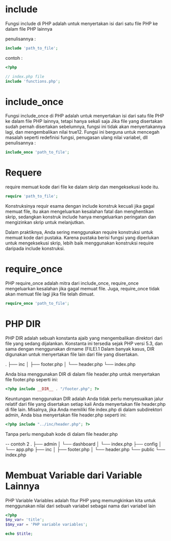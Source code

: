 # include
Fungsi include di PHP adalah untuk menyertakan isi dari satu file PHP ke dalam file PHP lainnya

penulisannya :
```php
include 'path_to_file';
```
contoh :
```php
<?php 

// index.php file
include 'functions.php';
```

# include_once
Fungsi include_once di PHP adalah untuk menyertakan isi dari satu file PHP ke dalam file PHP lainnya, tetapi hanya sekali saja
Jika file yang disertakan sudah pernah disertakan sebelumnya, fungsi ini tidak akan menyertakannya lagi, dan mengembalikan nilai true12. Fungsi ini berguna untuk mencegah masalah seperti redefinisi fungsi, penugasan ulang nilai variabel, dll
penulisannya :
```php
include_once 'path_to_file';
```

# Requere
require memuat kode dari file ke dalam skrip dan mengeksekusi kode itu.
```php
require 'path_to_file';
```
Konstruksinya requir esama dengan include konstruk kecuali jika gagal memuat file, itu akan mengeluarkan kesalahan fatal dan menghentikan skrip, sedangkan konstruk include hanya mengeluarkan peringatan dan mengizinkan skrip untuk melanjutkan.

Dalam praktiknya, Anda sering menggunakan require konstruksi untuk memuat kode dari pustaka. Karena pustaka berisi fungsi yang diperlukan untuk mengeksekusi skrip, lebih baik menggunakan konstruksi require daripada include konstruksi.

# require_once
PHP require_once adalah mitra dari include_once, require_once mengeluarkan kesalahan jika gagal memuat file. Juga, require_once tidak akan memuat file lagi jika file telah dimuat.
```php
require_once 'path_to_file';
```

# PHP __DIR__
PHP DIR adalah sebuah konstanta ajaib yang mengembalikan direktori dari file yang sedang dijalankan. Konstanta ini tersedia sejak PHP versi 5.3, dan sama dengan menggunakan dirname (FILE).1 Dalam banyak kasus, DIR digunakan untuk menyertakan file lain dari file yang disertakan.

.
├── inc
│   ├── footer.php
│   └── header.php
└── index.php

Anda bisa menggunakan DIR di dalam file header.php untuk menyertakan file footer.php seperti ini:
```php
<?php include __DIR__ . "/footer.php"; ?>
```
Keuntungan menggunakan DIR adalah Anda tidak perlu menyesuaikan jalur relatif dari file yang disertakan setiap kali Anda menyertakan file header.php di file lain. Misalnya, jika Anda memiliki file index.php di dalam subdirektori admin, Anda bisa menyertakan file header.php seperti ini:
```php
<?php include "../inc/header.php"; ?>
```
Tanpa perlu mengubah kode di dalam file header.php

-- contoh 2
.
├── admin
│   └── dashboard
│       └── index.php
├── config
│   └── app.php
├── inc
│   ├── footer.php
│   └── header.php
└── public
    └── index.php

# Membuat Variable dari Variable Lainnya
PHP Variable Variables adalah fitur PHP yang memungkinkan kita untuk menggunakan nilai dari sebuah variabel sebagai nama dari variabel lain
```php
<?php
$my_var= 'title';
$$my_var = 'PHP variable variables';

echo $title;
```